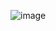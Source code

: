 ![image](https://user-images.githubusercontent.com/94213473/144280238-81908eee-be69-4398-9d6f-aab3529fa26f.png)

